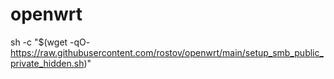 # openwrt

sh -c "$(wget -qO- https://raw.githubusercontent.com/rostov/openwrt/main/setup_smb_public_private_hidden.sh)"
